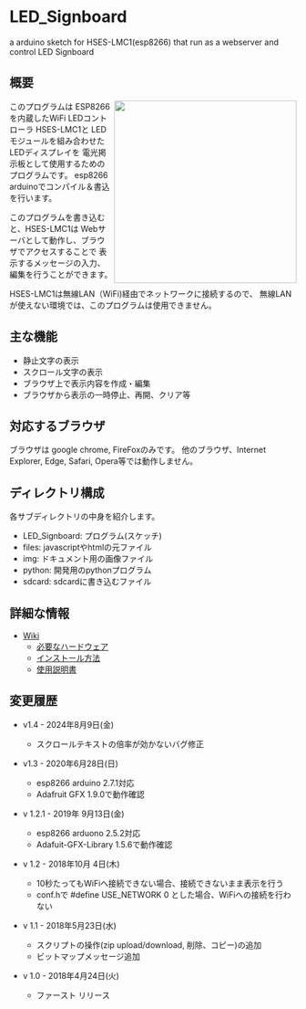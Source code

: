 # LED_Signboard
a arduino sketch for HSES-LMC1(esp8266) that run as a webserver and control LED Signboard

## 概要

<img src="http://www.humblesoft.com/products/HSES-LMC/photo/170628b9.jpg" width="320" align="right">

このプログラムは ESP8266を内蔵したWiFi LEDコントローラ HSES-LMC1と
LEDモジュールを組み合わせたLEDディスプレイを
電光掲示板として使用するためのプログラムです。
esp8266 arduinoでコンパイル＆書込を行います。

このプログラムを書き込むと、HSES-LMC1は
Webサーバとして動作し、ブラウザでアクセスすることで
表示するメッセージの入力、編集を行うことができます。

HSES-LMC1は無線LAN（WiFi)経由でネットワークに接続するので、
無線LANが使えない環境では、このプログラムは使用できません。

## 主な機能

- 静止文字の表示
- スクロール文字の表示
- ブラウザ上で表示内容を作成・編集
- ブラウザから表示の一時停止、再開、クリア等

## 対応するブラウザ

ブラウザは google chrome, FireFoxのみです。
他のブラウザ、Internet Explorer, Edge, Safari, Opera等では動作しません。

## ディレクトリ構成

各サブディレクトリの中身を紹介します。

- LED_Signboard: プログラム(スケッチ)
- files: javascriptやhtmlの元ファイル
- img: ドキュメント用の画像ファイル
- python: 開発用のpythonプログラム
- sdcard: sdcardに書き込むファイル


## 詳細な情報

- [Wiki](https://github.com/h-nari/LED_Signboard/wiki)
  - [必要なハードウェア](https://github.com/h-nari/LED_Signboard/wiki/Hardware)
  - [インストール方法](https://github.com/h-nari/LED_Signboard/wiki/Install)
  - [使用説明書](https://github.com/h-nari/LED_Signboard/wiki/Manual)

## 変更履歴

- v1.4 - 2024年8月9日(金)
  -  スクロールテキストの倍率が効かないバグ修正

- v1.3 - 2020年6月28日(日)
  - esp8266 arduino 2.7.1対応
  - Adafruit GFX 1.9.0で動作確認

- v 1.2.1 - 2019年 9月13日(金)
  - esp8266 arduono 2.5.2対応
  - Adafuit-GFX-Library 1.5.6で動作確認

- v 1.2 - 2018年10月 4日(木)
  - 10秒たってもWiFiへ接続できない場合、接続できないまま表示を行う
  - conf.hで #define USE_NETWORK 0 とした場合、WiFiへの接続を行わない

- v 1.1 - 2018年5月23日(水)
  - スクリプトの操作(zip upload/download, 削除、コピー)の追加
  - ビットマップメッセージ追加

- v 1.0 - 2018年4月24日(火)
  -  ファースト リリース
